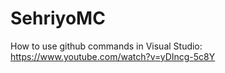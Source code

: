 # SehriyoMC

How to use github commands in Visual Studio: https://www.youtube.com/watch?v=yDIncg-5c8Y

